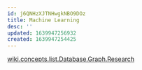 ```yaml
---
id: j6QNHzXJTNHwgkNBO9DOz
title: Machine Learning
desc: ''
updated: 1639947256932
created: 1639947254425
---
```


[wiki.concepts.list.Database.Graph.Research](research.md)